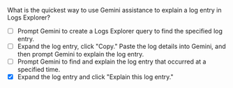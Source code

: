 What is the quickest way to use Gemini assistance to explain a log entry in Logs Explorer?

- [ ] Prompt Gemini to create a Logs Explorer query to find the specified log entry.
- [ ] Expand the log entry, click "Copy." Paste the log details into Gemini, and then prompt Gemini to explain the log entry.
- [ ] Prompt Gemini to find and explain the log entry that occurred at a specified time.
- [x] Expand the log entry and click "Explain this log entry."
